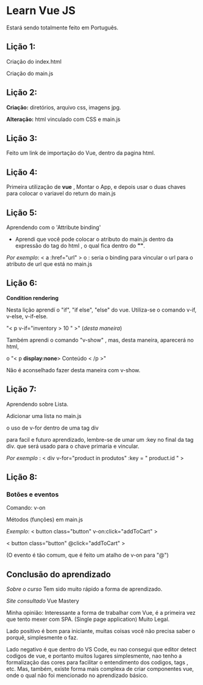 # Learn Vue JS
Estará sendo totalmente feito em Português.

## Lição 1:
Criação do index.html 

Criação do main.js

## Lição 2:
**Criação:** diretórios, arquivo css, imagens jpg.

**Alteração:**  html vinculado com CSS e main.js 

## Lição 3:

Feito um link de importação do Vue, dentro da pagina html.

## Lição 4:

Primeira utilização de **vue** , Montar o App, e depois usar o duas chaves para colocar o variavel do return do main.js 

## Lição 5:

Aprendendo com o 'Attribute binding'  

* Aprendi que você pode colocar o atributo do main.js dentro da expressão do tag do html , o qual fica dentro do **""**.

_Por exemplo_: < a :href="url" > o : seria o binding para vincular o url para o atributo de url que está no  main.js 

## Lição 6: 

**Condition rendering**

Nesta lição aprendí o "if", "if else", "else" do vue.  Utiliza-se o comando v-if, v-else, v-if-else.  

"< p v-if="inventory > 10 " >"  (_desta maneira_) 

Também aprendi o comando "v-show" , mas, desta maneira, aparecerá no html,

 o "< p **display:none**> Conteúdo < /p >"

 Não é aconselhado fazer desta maneira com v-show. 

 
## Lição 7:

Aprendendo sobre Lista.  

Adicionar uma lista no main.js    

o uso de v-for dentro de uma tag div

para facil e futuro aprendizado, lembre-se de umar um :key no final da tag div.  que será usado para o chave primaria e vincular. 

_Por exemplo_ : < div v-for="product in produtos" :key = " product.id " >

## Lição 8:

### Botões e eventos 

Comando: v-on 

Métodos (funções) em main.js

_Exemplo_: 
< button class="button" v-on:click="addToCart" >

< button class="button" @click="addToCart" >

(O evento é tão comum, que é feito um atalho de v-on para "@")

## Conclusão do aprendizado

*Sobre o curso* Tem sido muito rápido a forma de aprendizado. 

*Site consultado* Vue Mastery 

Minha opinião:  Interessante a forma de trabalhar com Vue, é a primeira vez que tento mexer com SPA. (Single page application) Muito Legal. 

Lado positivo é bom para iniciante, muitas coisas você não precisa saber o porquê, simplesmente o faz. 

Lado negativo é que dentro do VS Code, eu nao consegui que editor detect codigos de vue, e portanto muitos lugares simplesmente, nao tenho a formalização das cores para facilitar o entendimento dos codigos, tags , etc. Mas, também, existe forma mais complexa de criar componentes vue, onde o qual não foi mencionado no aprendizado básico. 